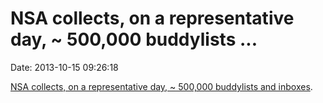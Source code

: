 NSA collects, on a representative day, \~ 500,000 buddylists \...
=================================================================

Date: 2013-10-15 09:26:18

[NSA collects, on a representative day, \~ 500,000 buddylists and
inboxes](http://arstechnica.com/tech-policy/2013/10/yep-the-nsa-is-grabbing-your-address-book-contact-lists-too/).
